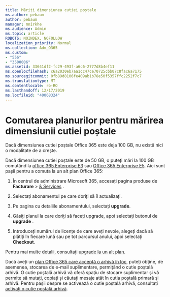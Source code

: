 ```yaml
---
title: Măriți dimensiunea cutiei poștale
ms.author: pebaum
author: pebaum
manager: mnirkhe
ms.audience: Admin
ms.topic: article
ROBOTS: NOINDEX, NOFOLLOW
localization_priority: Normal
ms.collection: Adm_O365
ms.custom:
- "556"
- "3500006"
ms.assetid: 33641df2-fc29-493f-a6c6-2777d8b4ef11
ms.openlocfilehash: c6a2030eb7aa1cc47ce70725cbb07c8fac6a7175
ms.sourcegitcommit: 0fb89d8106fe409ab1b78e50f5357ffc2252f7c7
ms.translationtype: MT
ms.contentlocale: ro-RO
ms.lasthandoff: 12/17/2019
ms.locfileid: "40068324"
---
```

# <a name="switch-plans-to-increase-mailbox-size"></a>Comutarea planurilor pentru mărirea dimensiunii cutiei poștale

Dacă dimensiunea cutiei poștale Office 365 este deja 100 GB, nu există nici o modalitate de a crește.
  
Dacă dimensiunea cutiei poștale este de 50 GB, o puteți mări la 100 GB comutând la [office 365 Enterprise E3](https://products.office.com/business/office-365-enterprise-e3-business-software) sau [Office 365 Enterprise E5](https://products.office.com/business/office-365-enterprise-e5-business-software). Aici sunt pașii pentru a comuta la un alt plan Office 365:
  
1. În centrul de administrare Microsoft 365, accesați pagina produse de **Facturare** \> [& Services](https://go.microsoft.com/fwlink/p/?linkid=842054) .

2. Selectați abonamentul pe care doriți să îl actualizați.

3. Pe pagina cu detaliile abonamentului, selectați **upgrade**.

4. Găsiți planul la care doriți să faceți upgrade, apoi selectați butonul de **upgrade** .

5. Introduceți numărul de licențe de care aveți nevoie, alegeți dacă să plătiți în fiecare lună sau pe tot parcursul anului, apoi selectați **Checkout**.

Pentru mai multe detalii, consultați [upgrade la un alt plan](https://docs.microsoft.com/office365/admin/subscriptions-and-billing/upgrade-to-different-plan).

Dacă aveți un [plan Office 365 care acceptă o arhivă în loc](https://docs.microsoft.com/office365/servicedescriptions/exchange-online-archiving-service-description/exchange-online-archiving-service-description), puteți obține, de asemenea, stocarea de e-mail suplimentare, permițând o cutie poștală arhivă. O cutie poștală arhivă vă oferă spațiu de stocare suplimentar și vă permite să mutați, copiați și căutați mesaje atât în cutia poștală primară și arhivă. Pentru pașii despre se activează o cutie poștală arhivă, consultați [activați o cutie poștală arhivă](https://docs.microsoft.com/office365/securitycompliance/enable-archive-mailboxes).